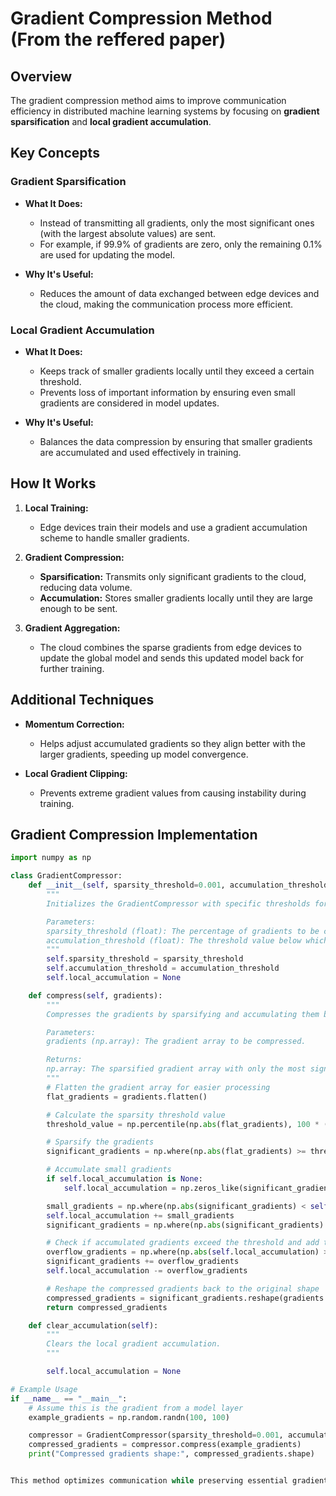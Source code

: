 # Gradient Compression Method (From the reffered paper)

## Overview

The gradient compression method aims to improve communication efficiency in distributed machine learning systems by focusing on **gradient sparsification** and **local gradient accumulation**.

## Key Concepts

### Gradient Sparsification

- **What It Does:**
  - Instead of transmitting all gradients, only the most significant ones (with the largest absolute values) are sent.
  - For example, if 99.9% of gradients are zero, only the remaining 0.1% are used for updating the model.

- **Why It's Useful:**
  - Reduces the amount of data exchanged between edge devices and the cloud, making the communication process more efficient.

### Local Gradient Accumulation

- **What It Does:**
  - Keeps track of smaller gradients locally until they exceed a certain threshold.
  - Prevents loss of important information by ensuring even small gradients are considered in model updates.

- **Why It's Useful:**
  - Balances the data compression by ensuring that smaller gradients are accumulated and used effectively in training.

## How It Works

1. **Local Training:**
   - Edge devices train their models and use a gradient accumulation scheme to handle smaller gradients.

2. **Gradient Compression:**
   - **Sparsification:** Transmits only significant gradients to the cloud, reducing data volume.
   - **Accumulation:** Stores smaller gradients locally until they are large enough to be sent.

3. **Gradient Aggregation:**
   - The cloud combines the sparse gradients from edge devices to update the global model and sends this updated model back for further training.

## Additional Techniques

- **Momentum Correction:**
  - Helps adjust accumulated gradients so they align better with the larger gradients, speeding up model convergence.

- **Local Gradient Clipping:**
  - Prevents extreme gradient values from causing instability during training.

## Gradient Compression Implementation

```python
import numpy as np

class GradientCompressor:
    def __init__(self, sparsity_threshold=0.001, accumulation_threshold=0.0001):
        """
        Initializes the GradientCompressor with specific thresholds for sparsity and accumulation.

        Parameters:
        sparsity_threshold (float): The percentage of gradients to be considered significant (0.001 means 0.1%).
        accumulation_threshold (float): The threshold value below which gradients will be accumulated locally.
        """
        self.sparsity_threshold = sparsity_threshold
        self.accumulation_threshold = accumulation_threshold
        self.local_accumulation = None

    def compress(self, gradients):
        """
        Compresses the gradients by sparsifying and accumulating them based on the thresholds.

        Parameters:
        gradients (np.array): The gradient array to be compressed.

        Returns:
        np.array: The sparsified gradient array with only the most significant gradients.
        """
        # Flatten the gradient array for easier processing
        flat_gradients = gradients.flatten()

        # Calculate the sparsity threshold value
        threshold_value = np.percentile(np.abs(flat_gradients), 100 * (1 - self.sparsity_threshold))

        # Sparsify the gradients
        significant_gradients = np.where(np.abs(flat_gradients) >= threshold_value, flat_gradients, 0)

        # Accumulate small gradients
        if self.local_accumulation is None:
            self.local_accumulation = np.zeros_like(significant_gradients)

        small_gradients = np.where(np.abs(significant_gradients) < self.accumulation_threshold, significant_gradients, 0)
        self.local_accumulation += small_gradients
        significant_gradients = np.where(np.abs(significant_gradients) >= self.accumulation_threshold, significant_gradients, 0)

        # Check if accumulated gradients exceed the threshold and add them to the significant gradients
        overflow_gradients = np.where(np.abs(self.local_accumulation) >= self.accumulation_threshold, self.local_accumulation, 0)
        significant_gradients += overflow_gradients
        self.local_accumulation -= overflow_gradients

        # Reshape the compressed gradients back to the original shape
        compressed_gradients = significant_gradients.reshape(gradients.shape)
        return compressed_gradients

    def clear_accumulation(self):
        """
        Clears the local gradient accumulation.
        """

        self.local_accumulation = None

# Example Usage
if __name__ == "__main__":
    # Assume this is the gradient from a model layer
    example_gradients = np.random.randn(100, 100)

    compressor = GradientCompressor(sparsity_threshold=0.001, accumulation_threshold=0.0001)
    compressed_gradients = compressor.compress(example_gradients)
    print("Compressed gradients shape:", compressed_gradients.shape)


This method optimizes communication while preserving essential gradient information, aiming to enhance both efficiency and model performance.
